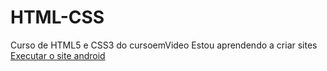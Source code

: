# HTML-CSS
Curso de HTML5 e CSS3 do cursoemVideo
Estou aprendendo a criar sites
<a href="https://lucascmagno.github.io/curso-html5-e-css3/Desafios/Desafio 10/Site Android 2.0/android.html">Executar o site android</a>